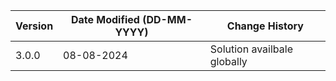| **Version** | **Date Modified (DD-MM-YYYY)** | **Change History**                                                 |
|-------------|--------------------------------|--------------------------------------------------------------------|
| 3.0.0       | 08-08-2024                     | Solution availbale globally                                        |  
